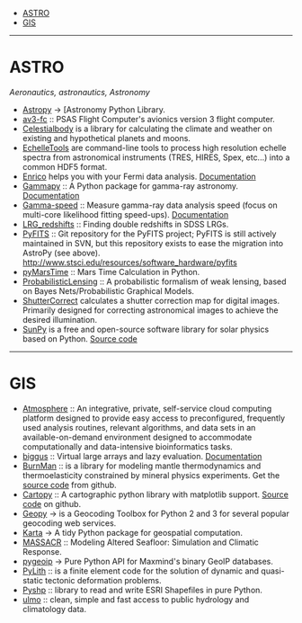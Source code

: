 - [ASTRO](#astro)
- [GIS](#gis)

----

# ASTRO
*Aeronautics, astronautics, Astronomy*
- [Astropy](https://github.com/astropy) → [Astronomy Python Library.
- [av3-fc](https://github.com/psas/av3-fc) :: PSAS Flight Computer's avionics version 3 flight computer.
- [Celestialbody](https://github.com/jsbj/celestialbody) is a library for calculating the climate and weather on existing and hypothetical planets and moons.
- [EchelleTools](https://github.com/iancze/EchelleTools) are command-line tools to process high resolution echelle spectra from astronomical instruments (TRES, HIRES, Spex, etc...) into a common HDF5 format.
- [Enrico](https://github.com/gammapy/enrico) helps you with your Fermi data analysis. [Documentation](http://enrico.readthedocs.org/)
- [Gammapy](https://github.com/gammapy/gammapy) :: A Python package for gamma-ray astronomy. [Documentation](https://gammapy.readthedocs.org/)
- [Gamma-speed](https://github.com/gammapy/gamma-speed) :: Measure gamma-ray data analysis speed (focus on multi-core likelihood fitting speed-ups). [Documentation](https://gamma-speed.readthedocs.org/)
- [LRG_redshifts](https://github.com/jakevdp/LRG_redshifts) ::  Finding double redshifts in SDSS LRGs.
- [PyFITS](https://github.com/spacetelescope/PyFITS) :: Git repository for the PyFITS project; PyFITS is still actively maintained in SVN, but this repository exists to ease the migration into AstroPy (see above). http://www.stsci.edu/resources/software_hardware/pyfits
- [pyMarsTime](https://github.com/ashima/pyMarsTime) :: Mars Time Calculation in Python.
- [ProbabilisticLensing](https://github.com/jakevdp/ProbabilisticLensing) :: A probabilistic formalism of weak lensing, based on Bayes Nets/Probabilistic Graphical Models.
- [ShutterCorrect](https://github.com/iancze/ShutterCorrect) calculates a shutter correction map for digital images. Primarily designed for correcting astronomical images to achieve the desired illumination.
- [SunPy](http://sunpy.org/) is a free and open-source software library for solar physics based on Python. [Source code](https://github.com/sunpy/sunpy)

----

# GIS 
- [Atmosphere](https://github.com/iPlantCollaborativeOpenSource/atmosphere) :: An integrative, private, self-service cloud computing platform designed to provide easy access to preconfigured, frequently used analysis routines, relevant algorithms, and data sets in an available-on-demand environment designed to accommodate computationally and data-intensive bioinformatics tasks.
- [biggus](https://github.com/SciTools/biggus) ::  Virtual large arrays and lazy evaluation. [Documentation](http://biggus.readthedocs.org/)
- [BurnMan](http://www.burnman.org) :: is a library for modeling mantle thermodynamics and thermoelasticity constrained by mineral physics experiments. Get the [source code](https://github.com/geodynamics/burnman) from github.
- [Cartopy](http://scitools.org.uk/cartopy/) :: A cartographic python library with matplotlib support. [Source code](https://github.com/SciTools/cartopy) on github.
- [Geopy](https://github.com/geopy/geopy) → is a Geocoding Toolbox for Python 2 and 3 for several popular geocoding web services.
- [Karta](https://github.com/njwilson23/karta) →  A tidy Python package for geospatial computation.
- [MASSACR](https://github.com/navahnavahnavah/massacr) :: Modeling Altered Seafloor: Simulation and Climatic Response.
- [pygeoip](https://github.com/appliedsec/pygeoip) →  Pure Python API for Maxmind's binary GeoIP databases.
- [PyLith](https://github.com/geodynamics/pylith) :: is a finite element code for the solution of dynamic and quasi-static tectonic deformation problems.
- [Pyshp](https://github.com/GeospatialPython/pyshp) :: library to read and write ESRI Shapefiles in pure Python.
- [ulmo](https://github.com/ulmo-dev/ulmo) :: clean, simple and fast access to public hydrology and climatology data.

